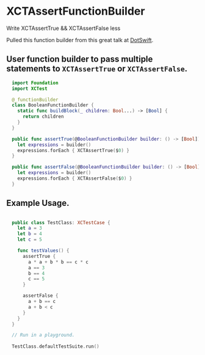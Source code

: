 # XCTAssertFunctionBuilder
Write XCTAssertTrue &amp;&amp; XCTAssertFalse less

Pulled this function builder from this great talk at [DotSwift](https://www.youtube.com/watch?utm_campaign=iOS%2BDev%2BWeekly&utm_medium=email&utm_source=iOS%2BDev%2BWeekly%2BIssue%2B459&v=Or6xjaCUCd4).


## User function builder to pass multiple statements to `XCTAssertTrue` or `XCTAssertFalse`.

```swift
  import Foundation
  import XCTest

  @_functionBuilder
  class BooleanFunctionBuilder {
    static func buildBlock(_ children: Bool...) -> [Bool] {
      return children
    }
  }

  public func assertTrue(@BooleanFunctionBuilder builder: () -> [Bool]) {
    let expressions = builder()
    expressions.forEach { XCTAssertTrue($0) }
  }

  public func assertFalse(@BooleanFunctionBuilder builder: () -> [Bool]) {
    let expressions = builder()
    expressions.forEach { XCTAssertFalse($0) }
  }
```

## Example Usage.

```swift

  public class TestClass: XCTestCase {
    let a = 3
    let b = 4
    let c = 5

    func testValues() {
      assertTrue {
        a * a + b * b == c * c
        a == 3
        b == 4
        c == 5
      }

      assertFalse {
        a + b == c
        a + b < c
      }
    }
  }

  // Run in a playground.
  
  TestClass.defaultTestSuite.run()
```
